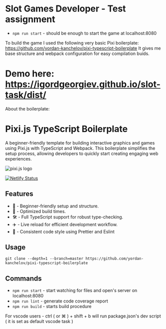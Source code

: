 # Slot Games Developer - Test assignment

- `npm run start` - should be enough to start the game at localhost:8080

To build the game I used the following very basic Pixi boilerplate: https://github.com/yordan-kanchelov/pixi-typescript-boilerplate
It gives me base structure and webpack configuration for easy compilation buids.

# Demo here: https://igordgeorgiev.github.io/slot-task/dist/

About the boilerplate: 

# Pixi.js TypeScript Boilerplate

A beginner-friendly template for building interactive graphics and games using Pixi.js with TypeScript and Webpack. This boilerplate simplifies the setup process, allowing developers to quickly start creating engaging web experiences.

![pixi.js logo](https://pixijs.download/pixijs-banner-no-version.png?v=1)

[![Netlify Status](https://api.netlify.com/api/v1/badges/14e7ef42-5c90-44c8-a7ec-0b6e20c59735/deploy-status)](https://pixi-typescript-boilerplate.netlify.app)

## Features

- 🔰 - Beginner-friendly setup and structure.
- 🚀 - Optimized build times.
- 🛠 - Full TypeScript support for robust type-checking.
- ✈️ - Live reload for efficient development workflow.
- 📝 - Consistent code style using Prettier and Eslint

## Usage

`git clone --depth=1 --branch=master https://github.com/yordan-kanchelov/pixi-typescript-boilerplate`

## Commands


- `npm run start` - start watching for files and open's server on localhost:8080
- `npm run lint` - generate code coverage report
- `npm run build` - starts build procedure

For vscode users - ctrl ( or ⌘ ) + shift + b will run package.json's dev script ( it is set as default vscode task )
